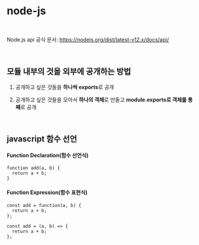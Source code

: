 # node-js

<br>

Node.js api 공식 문서: https://nodejs.org/dist/latest-v12.x/docs/api/

<br>

## 모듈 내부의 것을 외부에 공개하는 방법

1. 공개하고 싶은 것들을 **하나씩 exports**로 공개

2. 공개하고 싶은 것들을 모아서 **하나의 객체**로 만들고 **module.exports로 객체를 통째**로 공개

<br>

## javascript 함수 선언

#### Function Declaration(함수 선언식)

```
function add(a, b) {
  return a + b;
}
```

#### Function Expression(함수 표현식)

```
const add = function(a, b) {
  return a + b;
};
```
```
const add = (a, b) => { 
  return a + b;
};
```
